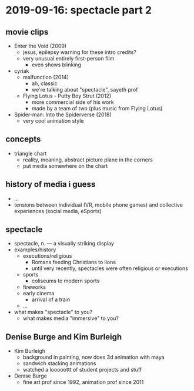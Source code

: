 # 2019-09-16: spectacle part 2

## movie clips

* Enter the Void (2009)
  * jesus, epilepsy warning for these intro credits?
  * very unusual entirely first-person film
    * even shows blinking
* cyriak
  * malfunction (2014)
    * ah, classic
    * we're talking about "spectacle", sayeth prof
  * Flying Lotus - Putty Boy Strut (2012)
    * more commercial side of his work
    * made by a team of two (plus music from Flying Lotus)
* Spider-man: Into the Spiderverse (2018)
  * very cool animation style

## concepts

* triangle chart
  * reality, meaning, abstract picture plane in the corners
  * put media somewhere on the chart

## history of media i guess

* ...
* tensions between individual (VR, mobile phone games) and collective experiences (social media, eSports)

## spectacle

* spectacle, n. — a visually striking display
* examples/history
  * executions/religious
    * Romans feeding Christians to lions
    * until very recently, spectacles were often religious or executions
  * sports
    * coliseums to modern sports
  * fireworks
  * early cinema
    * arrival of a train
  * ...
* what makes "spectacle" to you?
  * what makes media "immersive" to you?

## Denise Burge and Kim Burleigh

* Kim Burleigh
  * background in painting, now does 3d animation with maya
  * sandwich stacking animations
  * watched a looooottt of student projects and stuff
* Denise Burge
  * fine art prof since 1992, animation prof since 2011
